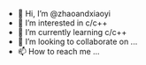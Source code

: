 - 👋 Hi, I’m @zhaoandxiaoyi
- 👀 I’m interested in  c/c++
- 🌱 I’m currently learning c/c++
- 💞️ I’m looking to collaborate on ...
- 📫 How to reach me ...

<!---
zhaoandxiaoyi/zhaoandxiaoyi is a ✨ special ✨ repository because its `README.md` (this file) appears on your GitHub profile.
You can click the Preview link to take a look at your changes.
--->
